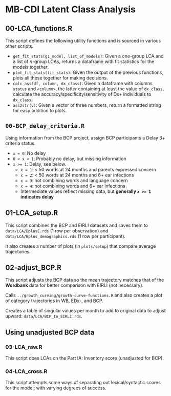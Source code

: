 # MB-CDI Latent Class Analysis

## 00-LCA_functions.R 

This script defines the following utility functions and is sourced in various other scripts.

- `get_fit_stats(g1_model, list_of_models)`: Given a one-group LCA and a list of *n*-group LCAs, returns
	a dataframe with fit statistics for the models together.
- `plot_fit_stats(fit_stats)`: Given the output of the previous functions, plots all these together for
	making decisions.
- `calc_ass(df, column, dx_class)`: Given a dataframe with columns `status` and `<column>`, the latter containing
	at least the value of `dx_class`, calculate the accuracy/specificity/sensitivity of Dx+ individuals to `dx_class`.
- `ass2str(v)`: Given a vector of three numbers, return a formatted string for easy addition to plots.

## `00-BCP_delay_criteria.R`

Using information from the BCP project, assign BCP participants a Delay 3+ criteria status.

- `x = 0`: No delay
- `0 < x < 1`: Probably no delay, but missing information
- `x >= 1`: Delay, see below.
	- `x = 1`: < 50 words at 24 months and parents expressed concern
	- `x = 2`: < 50 words at 24 months and 6+ ear infections
	- `x = 3`: not combining words and language concern
	- `x = 4`: not combining words and 6+ ear infections
	- Intermediate values reflect missing data, but **generally `x >= 1` indicates delay**

## 01-LCA_setup.R

This script combines the BCP and EIRLI datasets and saves them to
`data/LCA/BplusE.rds` (1 row per observation) and `data/LCA/Bplus_demographics.rds` (1 row per participant).

It also creates a number of plots (in `plots/setup`) 
that compare average trajectories.

## 02-adjust_BCP.R

This script adjusts the BCP data so the mean trajectory matches
that of the **Wordbank** data for better comparison with EIRLI
(not necessary).

Calls `../growth_curving/growth-curve-functions.R` and also creates 
a plot of category trajectories in WB, EDx-, and BCP.

Creates a table of singular values per month to add to original
data to adjust upward: `data/LCA/BCP_to_EIRLI.rds`.

## Using unadjusted BCP data

### 03-LCA_raw.R

This script does LCAs on the Part IA: Inventory score (unadjusted for BCP).

### 04-LCA_cross.R

This script attempts some ways of separating out lexical/syntactic scores for the
model; with varying degrees of success. 

